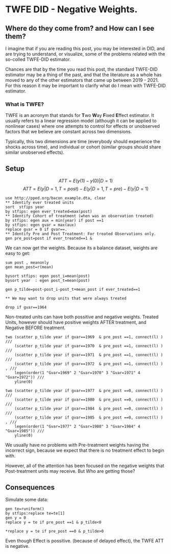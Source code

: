 # TWFE DID - Negative Weights. 
## Where do they come from? and How can I see them?

I imagine that if you are reading this post, you may be interested in DID, and are trying to understand, or visualize, some of the problems related with the so-colled TWFE-DID estimator. 

Chances are that by the time you read this post, the standard TWFE-DID estimator may be a thing of the past, and that the literature as a whole has moved to any of the other estimators that came up between 2019 - 2021. For this reason it may be important to clarify what do I mean with TWFE-DID estimator.

### What is TWFE? 

TWFE is an acronym that stands for **T**wo **W**ay **F**ixed **E**ffect estimator.  It usually refers to a linear regression model (although it can be applied to nonlinear cases) where one attempts to control for effects or unobserved factors that we believe are constant across two dimensions.

Typically, this two dimensions are time (everybody should experience the shocks across time), and individual or cohort (similar groups should share similar unobserved effects).


## Setup


$$ ATT = E( y(1) - y(0)|D=1) $$
$$ ATT = E( y | D=1, T=post) -  E( y | D=1, T=pre) - E(\gamma|D=1)  $$

```{r}
use http://pped.org/bacon_example.dta, clear
** Identify ever treated units
sort  stfips year
by stfips: egen ever_treated=max(post)
** Identify Cohort of treatment (when was an observation treated)
by stfips: egen aux = min(year) if post ==1
by stfips: egen gvar = max(aux) 
replace gvar = 0 if gvar==.
** Identify Pre and Post Treatment: For treated Observations only.
gen pre_post=post if ever_treated==1 &
```

We can now get the weights. Because its a balance dataset, weights are easy to get:

```
sum post , meanonly
gen mean_post=r(mean)

bysort stfips: egen post_i=mean(post)
bysort year  : egen post_t=mean(post)

gen p_tilde=post-post_i-post_t+mean_post if ever_treated==1

** We may want to drop units that were always treated

drop if gvar==1964
```

Non-treated units can have both possitive and negative weights. Treated Units, however should have positive weights AFTER treatment, and Negative BEFORE treatment.

```
two (scatter p_tilde year if gvar==1969  & pre_post ==1, connect(l) ) ///
    (scatter p_tilde year if gvar==1970  & pre_post ==1, connect(l) ) ///
	(scatter p_tilde year if gvar==1971  & pre_post ==1, connect(l) ) ///
	(scatter p_tilde year if gvar==1972  & pre_post ==1, connect(l) ) , ///
	legen(order(1 "Gvar=1969" 2 "Gvar=1970" 3 "Gvar=1971" 4 "Gvar=1972")) ///
	yline(0)
	
two	(scatter p_tilde year if gvar==1977  & pre_post ==0, connect(l) ) ///
    (scatter p_tilde year if gvar==1980  & pre_post ==0, connect(l) ) ///
	(scatter p_tilde year if gvar==1984  & pre_post ==0, connect(l) ) ///
	(scatter p_tilde year if gvar==1985  & pre_post ==0, connect(l) ) , ///
	legen(order(1 "Gvar=1977" 2 "Gvar=1980" 3 "Gvar=1984" 4 "Gvar=1985")) ///
	yline(0)
```

We usually have no problems with Pre-treatment weights having the incorrect sign, because we expect that there is no treatment effect to begin with.

However, all of the attention has been focused on the negative weights that Post-treatment units may receive. But Who are getting those?

## Consequences

Simulate some data:

```
gen te=runiform()
by stfips:replace te=te[1]
gen y = 0 
replace y = te if pre_post ==1 & p_tilde<0

*replace y = te if pre_post ==0 & p_tilde>0
```

Even though Effect is possitive. (because of delayed effect), the TWFE ATT is negative.

